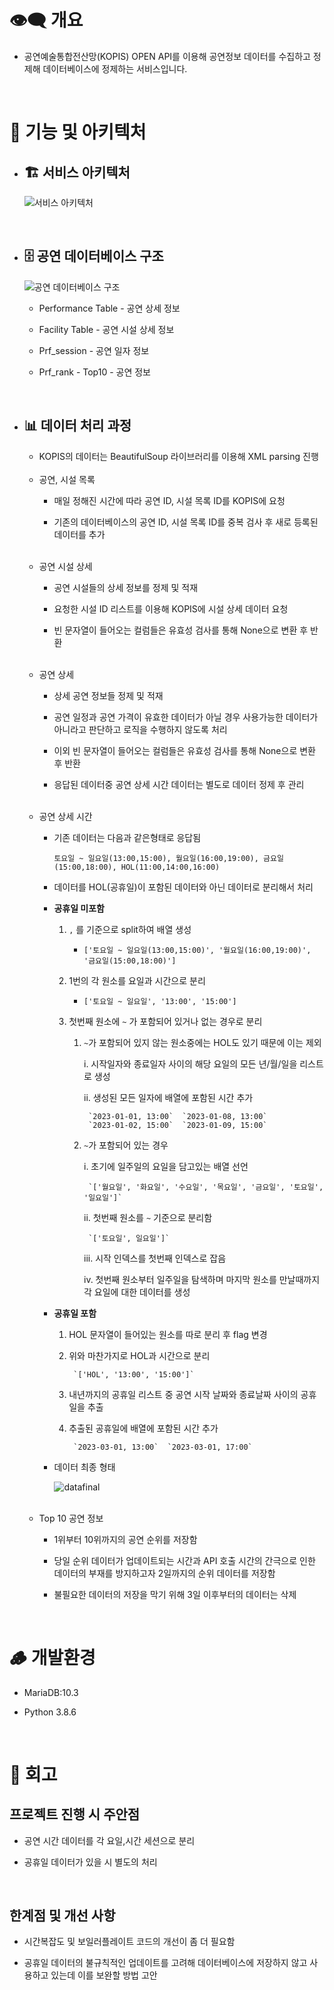 # 👁️‍🗨️ 개요

- 공연예술통합전산망(KOPIS) OPEN API를 이용해 공연정보 데이터를 수집하고 정제해 데이터베이스에 정제하는 서비스입니다.

<br>


# 🧩 기능 및 아키텍처

- ## 🏗 서비스 아키텍처

    ![서비스 아키텍처](https://user-images.githubusercontent.com/80504636/231186565-dcb0e36f-908b-44a0-b770-a79ae1cc5792.png)

<br>

- ## 🗄 공연 데이터베이스 구조

    ![공연 데이터베이스 구조](https://user-images.githubusercontent.com/80504636/231186558-727f81b8-58f8-4fe8-9440-9710de8610f2.png)

    - Performance Table - 공연 상세 정보
    
    - Facility Table - 공연 시설 상세 정보
    
    - Prf_session - 공연 일자 정보

    - Prf_rank - Top10 - 공연 정보

<br>

- ## 📊 데이터 처리 과정
    - KOPIS의 데이터는 BeautifulSoup 라이브러리를 이용해 XML parsing 진행
    
    <br>

    - 공연, 시설 목록
        - 매일 정해진 시간에 따라 공연 ID, 시설 목록 ID를 KOPIS에 요청
        
        - 기존의 데이터베이스의 공연 ID, 시설 목록 ID를 중복 검사 후 새로 등록된 데이터를 추가
    
    <br>

    - 공연 시설 상세
        - 공연 시설들의 상세 정보를 정제 및 적재
        
        - 요청한 시설 ID 리스트를 이용해 KOPIS에 시설 상세 데이터 요청
        
        - 빈 문자열이 들어오는 컬럼들은 유효성 검사를 통해 None으로 변환 후 반환
    
    <br>

    - 공연 상세
        - 상세 공연 정보들 정제 및 적재
        
        - 공연 일정과 공연 가격이 유효한 데이터가 아닐 경우 사용가능한 데이터가 아니라고 판단하고 로직을 수행하지 않도록 처리
        
        - 이외 빈 문자열이 들어오는 컬럼들은 유효성 검사를 통해 None으로 변환 후 반환
        
        - 응답된 데이터중 공연 상세 시간 데이터는 별도로 데이터 정제 후 관리

    <br>

    - 공연 상세 시간
        - 기존 데이터는 다음과 같은형태로 응답됨
            
            `토요일 ~ 일요일(13:00,15:00), 월요일(16:00,19:00), 금요일(15:00,18:00), HOL(11:00,14:00,16:00)`
        
        - 데이터를 HOL(공휴일)이 포함된 데이터와 아닌 데이터로 분리해서 처리
    
        - **공휴일 미포함**
            1. `,` 를 기준으로 split하여 배열 생성
                
                - `['토요일 ~ 일요일(13:00,15:00)', '월요일(16:00,19:00)', '금요일(15:00,18:00)']`

            2. 1번의 각 원소를 요일과 시간으로 분리
                
                - `['토요일 ~ 일요일', '13:00', '15:00']`

            3. 첫번째 원소에 `~` 가 포함되어 있거나 없는 경우로 분리
                
                1. `~`가 포함되어 있지 않는 원소중에는 HOL도 있기 때문에 이는 제외
                    
                    i. 시작일자와 종료일자 사이의 해당 요일의 모든 년/월/일을 리스트로 생성
                    
                    ii. 생성된 모든 일자에 배열에 포함된 시간 추가
                        
                        `2023-01-01, 13:00`  `2023-01-08, 13:00` 
                        `2023-01-02, 15:00`  `2023-01-09, 15:00`
                        
                2. `~`가 포함되어 있는 경우
                    
                    i. 초기에 일주일의 요일을 담고있는 배열 선언
                        
                        `['월요일', '화요일', '수요일', '목요일', '금요일', '토요일', '일요일']`
                        
                    
                    ii. 첫번째 원소를 `~` 기준으로 분리함
                    
                        `['토요일', 일요일']`
                    
                    
                    iii. 시작 인덱스를 첫번째 인덱스로 잡음
                    
                    iv. 첫번째 원소부터 일주일을 탐색하며 마지막 원소를 만날때까지 각 요일에 대한 데이터를 생성

        - **공휴일 포함**

            1. HOL 문자열이 들어있는 원소를 따로 분리 후 flag 변경
            
            2. 위와 마찬가지로 HOL과 시간으로 분리
            
                    `['HOL', '13:00', '15:00']`
            
            3. 내년까지의 공휴일 리스트 중 공연 시작 날짜와 종료날짜 사이의 공휴일을 추출
            
            4. 추출된 공휴일에 배열에 포함된 시간 추가
            
                    `2023-03-01, 13:00`  `2023-03-01, 17:00` 
            
        - 데이터 최종 형태
            
            ![datafinal](https://user-images.githubusercontent.com/80504636/231366933-64e82dcb-b476-482e-b1ad-ed1e60246e9c.png)
    
    <br>
        
    - Top 10 공연 정보
        - 1위부터 10위까지의 공연 순위를 저장함
        
        - 당일 순위 데이터가 업데이트되는 시간과 API 호출 시간의 간극으로 인한 데이터의 부재를 방지하고자 2일까지의 순위 데이터를 저장함
        
        - 불필요한 데이터의 저장을 막기 위해 3일 이후부터의 데이터는 삭제

<br>

# 🪵 개발환경

- MariaDB:10.3

- Python 3.8.6


<br>

# 💬 회고

## 프로젝트 진행 시 주안점

- 공연 시간 데이터를 각 요일,시간 세션으로 분리

- 공휴일 데이터가 있을 시 별도의 처리

<br>

## 한계점 및 개선 사항

- 시간복잡도 및 보일러플레이트 코드의 개선이 좀 더 필요함

- 공휴일 데이터의 불규칙적인 업데이트를 고려해 데이터베이스에 저장하지 않고 사용하고 있는데 이를 보완할 방법 고안
